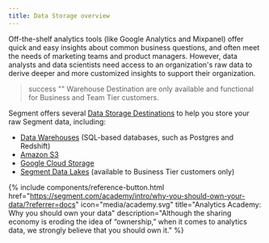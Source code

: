 ```yaml
---
title: Data Storage overview
---
```


Off-the-shelf analytics tools (like Google Analytics and Mixpanel) offer quick and easy insights about common business questions, and often meet the needs of marketing teams and product managers. However, data analysts and data scientists need access to an organization's raw data to derive deeper and more customized insights to support their organization.

> success ""
>  Warehouse Destination are only available and functional for Business and Team Tier customers.

Segment offers several [Data Storage Destinations](/docs/connections/storage/catalog/) to help you store your raw Segment data, including:

- [Data Warehouses](/docs/connections/storage/warehouses/) (SQL-based databases, such as Postgres and Redshift)
- [Amazon S3](/docs/connections/storage/catalog/amazon-s3/)
- [Google Cloud Storage](/docs/connections/storage/catalog/google-cloud-storage/)
- [Segment Data Lakes](/docs/connections/storage/data-lakes/) (available to Business Tier customers only)



{% include components/reference-button.html href="https://segment.com/academy/intro/why-you-should-own-your-data/?referrer=docs" icon="media/academy.svg" title="Analytics Academy: Why you should own your data" description="Although the sharing economy is eroding the idea of “ownership,” when it comes to analytics data, we strongly believe that you should own it." %}

<!-- TODO:

Need to write a section that explains: (Each of these could be a heading)

- How do they work (streaming vs bulk loading) -- to be added later

make sure there's a catalog entry in warehouses.yml for everything we're going to list here so it gets built

-->
